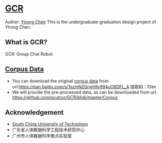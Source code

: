 # [GCR](https://github.com/scutcyr/GCR)
Author: [Yirong Chen](https://scutcyr.github.io/)
This is the undergraduate graduation design project of Yirong Chen.
## What is GCR?
GCR: Group Chat Robot.




## [Corpus Data](https://github.com/scutcyr/GCR/blob/master/Corpus/README.md)
- You can download the original [corpus data](https://github.com/scutcyr/GCR/blob/master/Corpus/README.md) from url:https://pan.baidu.com/s/1szmNZQrwh9y994uO8DFL_A 提取码：f2ex
- We will provide the pre-processed data, as can be downloaded from url: https://github.com/scutcyr/GCR/blob/master/Corpus

## Acknowledgement
- [South China University of Technology](http://www.scut.edu.cn/)
- 广东省人体数据科学工程技术研究中心
- 广州市人体数据科学重点实验室


